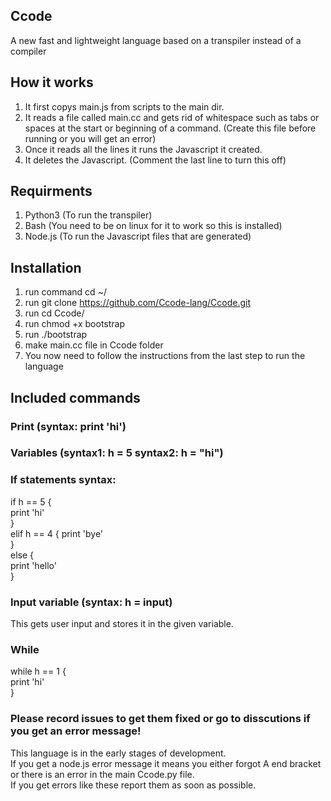 ## Ccode
A new fast and lightweight language based on a transpiler instead of a compiler

## How it works
1. It first copys main.js from scripts to the main dir.
2. It reads a file called main.cc and gets rid of whitespace such as tabs or spaces at the start or beginning of a command. (Create this file before running or you will get an error)
3. Once it reads all the lines it runs the Javascript it created.
4. It deletes the Javascript. (Comment the last line to turn this off)


## Requirments
1. Python3 (To run the transpiler)
2. Bash (You need to be on linux for it to work so this is installed)
3. Node.js (To run the Javascript files that are generated)


## Installation
1. run command cd ~/
2. run git clone https://github.com/Ccode-lang/Ccode.git
3. run cd Ccode/
4. run chmod +x bootstrap
5. run ./bootstrap
6. make main.cc file in Ccode folder
7. You now need to follow the instructions from the last step to run the language


## Included commands
### Print (syntax: print 'hi')
### Variables (syntax1: h = 5 syntax2: h = "hi")
### If statements syntax: 
if h == 5 {  
print 'hi'  
}  
elif h == 4 {
print 'bye'  
}  
else {  
print 'hello'  
}  
### Input variable (syntax: h = input)
This gets user input and stores it in the given variable.
### While
while h == 1 {  
print 'hi'  
}  


### Please record issues to get them fixed or go to disscutions if you get an error message!
This language is in the early stages of development.  
If you get a node.js error message it means you either forgot A end bracket or there is an error in the main Ccode.py file.  
If you get errors like these report them as soon as possible.  

